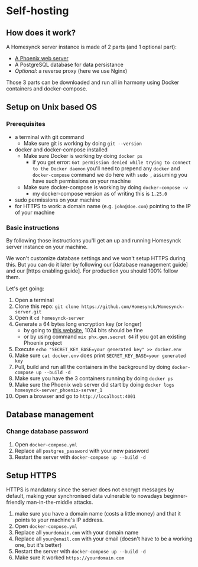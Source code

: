 # Self-hosting
## How does it work?
A Homesynck server instance is made of 2 parts (and 1 optional part):

- [A Phoenix web server](./homesynck/README.md)
- A PostgreSQL database for data persistance
- *Optional*: a reverse proxy (here we use Nginx)

Those 3 parts can be downloaded and run all in harmony using Docker containers and docker-compose.

## Setup on Unix based OS
### Prerequisites
- a terminal with git command
  - Make sure git is working by doing `git --version`
- docker and docker-compose installed
  - Make sure Docker is working by doing `docker ps`
    - if you get error: `Got permission denied while trying to connect to the Docker daemon` you'll need to prepend any `docker` and `docker-compose` command we do here with `sudo `, assuming you have such permissions on your machine
  - Make sure docker-compose is working by doing `docker-compose -v`
    - my docker-compose version as of writing this is `1.25.0`
- sudo permissions on your machine
- for HTTPS to work: a domain name (e.g. `john@doe.com`) pointing to the IP of your machine

### Basic instructions
By following those instructions you'll get an up and running Homesynck server instance on your machine.

We won't customize database settings and we won't setup HTTPS during this. But you can do it later by following our [database management guide] and our [https enabling guide]. For production you should 100% follow them.

Let's get going:

1. Open a terminal
2. Clone this repo: `git clone https://github.com/Homesynck/Homesynck-server.git`
3. Open it `cd homesynck-server`
4. Generate a 64 bytes long encryption key (or longer)
   - by going to [this website](https://www.allkeysgenerator.com/Random/Security-Encryption-Key-Generator.aspx), 1024 bits should be fine
   - or by using command `mix phx.gen.secret 64` if you got an existing Phoenix project
5. Execute `echo "SECRET_KEY_BASE=your generated key" >> docker.env`
6. Make sure `cat docker.env` does print `SECRET_KEY_BASE=your generated key`
7. Pull, build and run all the containers in the background by doing `docker-compose up --build -d`
8. Make sure you have the 3 containers running by doing `docker ps`
9. Make sure the Phoenix web server did start by doing `docker logs homesynck-server_phoenix-server_1`
10. Open a browser and go to `http://localhost:4001`

## Database management
### Change database password
1. Open `docker-compose.yml`
2. Replace all `postgres_password` with your new password
3. Restart the server with `docker-compose up --build -d`

## Setup HTTPS
HTTPS is mandatory since the server does not encrypt messages by default, making your synchronised data vulnerable to nowadays beginner-friendly man-in-the-middle attacks.

1. make sure you have a domain name (costs a little money) and that it points to your machine's IP address.
2. Open `docker-compose.yml`
3. Replace all `yourdomain.com` with your domain name
4. Replace all `your@email.com` with your email (doesn't have to be a working one, but it's better)
5. Restart the server with `docker-compose up --build -d`
6. Make sure it worked `https://yourdomain.com`
